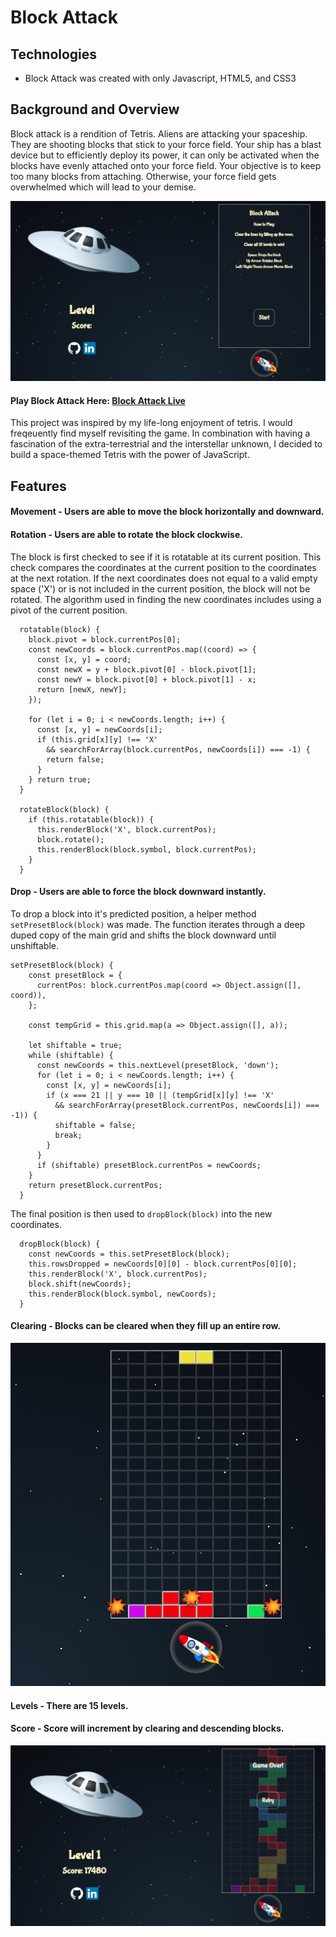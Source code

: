 # Block Attack

## Technologies
- Block Attack was created with only Javascript, HTML5, and CSS3

## Background and Overview

Block attack is a rendition of Tetris. Aliens are attacking your spaceship. They are shooting blocks that stick to your force field. Your ship has a blast device but to efficiently deploy its power, it can only be activated when the blocks have evenly attached onto your force field. Your objective is to keep too many blocks from attaching. Otherwise, your force field gets overwhelmed which will lead to your demise.

![start](wireframes/start.png)

#### Play Block Attack Here: <a href="https://rikeychen.github.io/block-attack/">Block Attack Live</a>

This project was inspired by my life-long enjoyment of tetris. I would freqeuently find myself revisiting the game. In combination with having a fascination of the extra-terrestrial and the interstellar unknown, I decided to build a space-themed Tetris with the power of JavaScript.

## Features

#### Movement - Users are able to move the block horizontally and downward.

#### Rotation - Users are able to rotate the block clockwise.

The block is first checked to see if it is rotatable at its current position. This check compares the coordinates at the current position to the coordinates at the next rotation. If the next coordinates does not equal to a valid empty space ('X') or is not included in the current position, the block will not be rotated. The algorithm used in finding the new coordinates includes using a pivot of the current position.


```
  rotatable(block) {
    block.pivot = block.currentPos[0];
    const newCoords = block.currentPos.map((coord) => {
      const [x, y] = coord;
      const newX = y + block.pivot[0] - block.pivot[1];
      const newY = block.pivot[0] + block.pivot[1] - x;
      return [newX, newY];
    });

    for (let i = 0; i < newCoords.length; i++) {
      const [x, y] = newCoords[i];
      if (this.grid[x][y] !== 'X'
        && searchForArray(block.currentPos, newCoords[i]) === -1) {
        return false;
      }
    } return true;
  }

  rotateBlock(block) {
    if (this.rotatable(block)) {
      this.renderBlock('X', block.currentPos);
      block.rotate();
      this.renderBlock(block.symbol, block.currentPos);
    }
  }

```

#### Drop - Users are able to force the block downward instantly.

To drop a block into it's predicted position, a helper method `setPresetBlock(block)` was made. The function iterates through a deep duped copy of the main grid and shifts the block downward until unshiftable.


```
setPresetBlock(block) {
    const presetBlock = {
      currentPos: block.currentPos.map(coord => Object.assign([], coord)),
    };

    const tempGrid = this.grid.map(a => Object.assign([], a));

    let shiftable = true;
    while (shiftable) {
      const newCoords = this.nextLevel(presetBlock, 'down');
      for (let i = 0; i < newCoords.length; i++) {
        const [x, y] = newCoords[i];
        if (x === 21 || y === 10 || (tempGrid[x][y] !== 'X'
          && searchForArray(presetBlock.currentPos, newCoords[i]) === -1)) {
          shiftable = false;
          break;
        }
      }
      if (shiftable) presetBlock.currentPos = newCoords;
    }
    return presetBlock.currentPos;
  }

```

The final position is then used to `dropBlock(block)` into the new coordinates.

```
  dropBlock(block) {
    const newCoords = this.setPresetBlock(block);
    this.rowsDropped = newCoords[0][0] - block.currentPos[0][0];
    this.renderBlock('X', block.currentPos);
    block.shift(newCoords);
    this.renderBlock(block.symbol, newCoords);
  }
```

#### Clearing - Blocks can be cleared when they fill up an entire row.

![clear](wireframes/clear.png)

#### Levels - There are 15 levels.

#### Score - Score will increment by clearing and descending blocks.

![game_over](wireframes/game_over.png)



